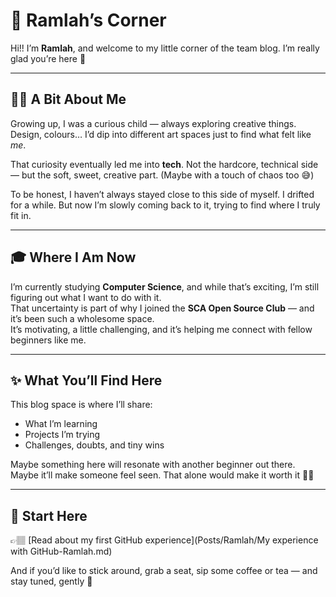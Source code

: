 # 🌸 Ramlah’s Corner

Hi!! I’m **Ramlah**, and welcome to my little corner of the team blog. I’m really glad you’re here 💛

---

## 👧🏽 A Bit About Me

Growing up, I was a curious child — always exploring creative things.  
Design, colours… I’d dip into different art spaces just to find what felt like *me*.

That curiosity eventually led me into **tech**. Not the hardcore, technical side — but the soft, sweet, creative part. (Maybe with a touch of chaos too 😅)

To be honest, I haven’t always stayed close to this side of myself. I drifted for a while. But now I’m slowly coming back to it, trying to find where I truly fit in.

---

## 🎓 Where I Am Now

I’m currently studying **Computer Science**, and while that’s exciting, I’m still figuring out what I want to do with it.  
That uncertainty is part of why I joined the **SCA Open Source Club** — and it’s been such a wholesome space.  
It’s motivating, a little challenging, and it’s helping me connect with fellow beginners like me.

---

## ✨ What You’ll Find Here

This blog space is where I’ll share:
- What I’m learning  
- Projects I’m trying  
- Challenges, doubts, and tiny wins  

Maybe something here will resonate with another beginner out there. Maybe it’ll make someone feel seen. That alone would make it worth it 🫶🏽

---

## 📍 Start Here

👉🏽 [Read about my first GitHub experience](Posts/Ramlah/My experience with GitHub-Ramlah.md)

And if you’d like to stick around, grab a seat, sip some coffee or tea — and stay tuned, gently 🌷




 






